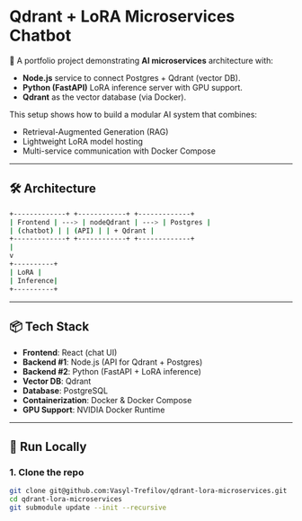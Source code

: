 # Qdrant + LoRA Microservices Chatbot

🚀 A portfolio project demonstrating **AI microservices** architecture with:
- **Node.js** service to connect Postgres + Qdrant (vector DB).
- **Python (FastAPI)** LoRA inference server with GPU support.
- **Qdrant** as the vector database (via Docker).

This setup shows how to build a modular AI system that combines:
- Retrieval-Augmented Generation (RAG)
- Lightweight LoRA model hosting
- Multi-service communication with Docker Compose

---

## 🛠️ Architecture
```bash
+-------------+ +------------+ +-------------+
| Frontend | ---> | nodeQdrant | ---> | Postgres |
| (chatbot) | | (API) | | + Qdrant |
+-------------+ +------------+ +-------------+
|
v
+----------+
| LoRA |
| Inference|
+----------+
```

---

## 📦 Tech Stack

- **Frontend**: React (chat UI)
- **Backend #1**: Node.js (API for Qdrant + Postgres)
- **Backend #2**: Python (FastAPI + LoRA inference)
- **Vector DB**: Qdrant
- **Database**: PostgreSQL
- **Containerization**: Docker & Docker Compose
- **GPU Support**: NVIDIA Docker Runtime

---

## 🚀 Run Locally

### 1. Clone the repo
```bash
git clone git@github.com:Vasyl-Trefilov/qdrant-lora-microservices.git
cd qdrant-lora-microservices
git submodule update --init --recursive
```